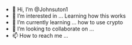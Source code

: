 - 👋 Hi, I’m @Johnsuton1
- 👀 I’m interested in ... Learning how this works
- 🌱 I’m currently learning ... how to use crypto 
- 💞️ I’m looking to collaborate on ...
- 📫 How to reach me ...

<!---
Johnsuton1/Johnsuton1 is a ✨ special ✨ repository because its `README.md` (this file) appears on your GitHub profile.
You can click the Preview link to take a look at your changes.
--->
